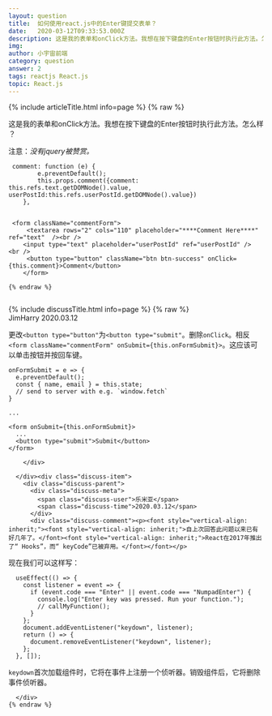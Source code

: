 ```yaml
---
layout: question
title:  如何使用react.js中的Enter键提交表单？
date:   2020-03-12T09:33:53.000Z
description: 这是我的表单和onClick方法。我想在按下键盘的Enter按钮时执行此方法。怎么样 ？注意：没有jquery被赞赏。 comment  func...
img: 
author: 小宇宙前端
category: question
answer: 2
tags: reactjs React.js
topic: React.js
---
```

<div class="article-root">
  <div class="article">
    {% include articleTitle.html info=page %}
    {% raw %}
    <div class="article-content"><p><font style="vertical-align: inherit;"><font style="vertical-align: inherit;">这是我的表单和onClick方法。</font><font style="vertical-align: inherit;">我想在按下键盘的Enter按钮时执行此方法。</font><font style="vertical-align: inherit;">怎么样 ？</font></font></p>

<p><font style="vertical-align: inherit;"><font style="vertical-align: inherit;">注意：</font></font><em><font style="vertical-align: inherit;"><font style="vertical-align: inherit;">没有jquery被赞赏。</font></font></em></p>

<pre><code> comment: function (e) {<font></font>
        e.preventDefault();<font></font>
        this.props.comment({comment: this.refs.text.getDOMNode().value, userPostId:this.refs.userPostId.getDOMNode().value})<font></font>
    },<font></font>
<font></font>
<font></font>
 &lt;form className="commentForm"&gt;<font></font>
     &lt;textarea rows="2" cols="110" placeholder="****Comment Here****" ref="text"  /&gt;&lt;br /&gt;<font></font>
    &lt;input type="text" placeholder="userPostId" ref="userPostId" /&gt; &lt;br /&gt;<font></font>
     &lt;button type="button" className="btn btn-success" onClick={this.comment}&gt;Comment&lt;/button&gt;<font></font>
    &lt;/form&gt;<font></font>
</code></pre></div>
    {% endraw %}
  </div>
  <p style="height: 0;width:0;overflow: hidden;"> 第1221篇《如何使用react.js中的Enter键提交表单？》来自Winter(https://github.com/aiyld/aiyld.github.io)的站点</p>
  <div class="discuss-wrapper">
    {% include discussTitle.html info=page %}
    {% raw %}
    <div class="discuss-item">
        <div class="discuss-parent">
          <div class="discuss-meta">
            <span class="discuss-user">JimHarry</span>
            <span class="discuss-time">2020.03.12</span>
          </div>
          <div class="discuss-comment"><p><font style="vertical-align: inherit;"><font style="vertical-align: inherit;">更改</font></font><code>&lt;button type="button"</code><font style="vertical-align: inherit;"><font style="vertical-align: inherit;">为</font></font><code>&lt;button type="submit"</code><font style="vertical-align: inherit;"><font style="vertical-align: inherit;">。</font><font style="vertical-align: inherit;">删除</font></font><code>onClick</code><font style="vertical-align: inherit;"><font style="vertical-align: inherit;">。</font><font style="vertical-align: inherit;">相反</font></font><code>&lt;form className="commentForm" onSubmit={this.onFormSubmit}&gt;</code><font style="vertical-align: inherit;"><font style="vertical-align: inherit;">。</font><font style="vertical-align: inherit;">这应该可以单击按钮并按回车键。</font></font></p>

<pre><code>onFormSubmit = e =&gt; {<font></font>
  e.preventDefault();<font></font>
  const { name, email } = this.state;<font></font>
  // send to server with e.g. `window.fetch`<font></font>
}<font></font>
<font></font>
...<font></font>
<font></font>
&lt;form onSubmit={this.onFormSubmit}&gt;<font></font>
  ...<font></font>
  &lt;button type="submit"&gt;Submit&lt;/button&gt;<font></font>
&lt;/form&gt;<font></font>
</code></pre></div>
        </div>
        
      </div><div class="discuss-item">
        <div class="discuss-parent">
          <div class="discuss-meta">
            <span class="discuss-user">乐米亚</span>
            <span class="discuss-time">2020.03.12</span>
          </div>
          <div class="discuss-comment"><p><font style="vertical-align: inherit;"><font style="vertical-align: inherit;">自上次回答此问题以来已有好几年了。</font><font style="vertical-align: inherit;">React在2017年推出了“ Hooks”，而“ keyCode”已被弃用。</font></font></p>

<p><font style="vertical-align: inherit;"><font style="vertical-align: inherit;">现在我们可以这样写：</font></font></p>

<pre><code>  useEffect(() =&gt; {<font></font>
    const listener = event =&gt; {<font></font>
      if (event.code === "Enter" || event.code === "NumpadEnter") {<font></font>
        console.log("Enter key was pressed. Run your function.");<font></font>
        // callMyFunction();<font></font>
      }<font></font>
    };<font></font>
    document.addEventListener("keydown", listener);<font></font>
    return () =&gt; {<font></font>
      document.removeEventListener("keydown", listener);<font></font>
    };<font></font>
  }, []);<font></font>
</code></pre>

<p><font style="vertical-align: inherit;"></font><code>keydown</code><font style="vertical-align: inherit;"><font style="vertical-align: inherit;">首次加载组件时，</font><font style="vertical-align: inherit;">它将在</font><font style="vertical-align: inherit;">事件</font><font style="vertical-align: inherit;">上注册一个侦听器</font><font style="vertical-align: inherit;">。</font><font style="vertical-align: inherit;">销毁组件后，它将删除事件侦听器。</font></font></p></div>
        </div>
        
      </div>
    {% endraw %}
  </div>
<div>
